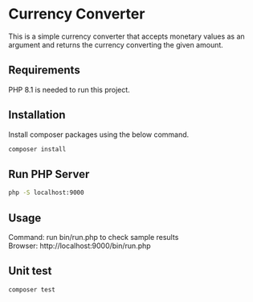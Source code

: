 # Currency Converter

This is a simple currency converter that accepts monetary values as an argument and returns the currency converting the given amount.

## Requirements
   PHP 8.1 is needed to run this project.

## Installation
Install composer packages using the below command.
```bash
composer install
```

## Run PHP Server
```bash
php -S localhost:9000
```

## Usage
Command: run bin/run.php to check sample results<br>
Browser: http://localhost:9000/bin/run.php

## Unit test
```bash
composer test
```
